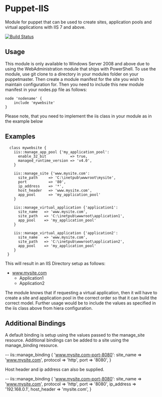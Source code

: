 Puppet-IIS
============================

Module for puppet that can be used to create sites, application pools and virtual applications with IIS 7 and above. 

[![Build Status](https://travis-ci.org/puppet-community/puppet-iis.png?branch=master)](https://travis-ci.org/puppet-community/puppet-iis)

Usage
--
This module is only available to Windows Server 2008 and above due to using the WebAdministration module that ships with PowerShell. To use the module, use git clone to a directory in your modules folder on your puppetmaster. Then create a module manifest for the site you wish to maintain configuration for. Then you need to include this new module manifest in your nodes.pp file as follows: 

    node 'nodename' {
        include 'mywebsite'
    }
    
Please note, that you need to implement the iis class in your module as in the example below

Examples
--
      class mywebsite {
        iis::manage_app_pool {'my_application_pool':
          enable_32_bit           => true,
          managed_runtime_version => 'v4.0',
        }

    	iis::manage_site {'www.mysite.com':
      	  site_path     => 'C:\inetpub\wwwroot\mysite',
      	  port          => '80',
      	  ip_address    => '*',
      	  host_header   => 'www.mysite.com',
      	  app_pool      => 'my_application_pool'
    	}

    	iis::manage_virtual_application {'application1':
      	  site_name   => 'www.mysite.com',
      	  site_path   => 'C:\inetpub\wwwroot\application1',
      	  app_pool    => 'my_application_pool'
    	}
    	
    	iis::manage_virtual_application {'application2':
      	  site_name   => 'www.mysite.com',
      	  site_path   => 'C:\inetpub\wwwroot\application2',
      	  app_pool    => 'my_application_pool'
    	}
     }
     
This will result in an IIS Directory setup as follows:

* www.mysite.com
	* Application1
	* Application2
	
The module knows that if requesting a virtual application, then it will have to create a site and application pool in the correct order so that it can build the correct model. Further usage would be to include the values as specified in the iis class above from hiera configuration.

Additional Bindings
--
A default binding is setup using the values passed to the manage_site resource.
Additional bindings can be added to a site using the manage_binding resource.

--
    iis::manage_binding { 'www.mysite.com-port-8080':
      site_name => 'www.mysite.com',
      protocol  => 'http',
      port      => '8080',
    }

Host header and ip address can also be supplied.

--
    iis::manage_binding { 'www.mysite.com-port-8080':
      site_name   => 'www.mysite.com',
      protocol    => 'http',
      port        => '8080',
      ip_address  => '192.168.0.1',
      host_header => 'mysite.com',
    }
